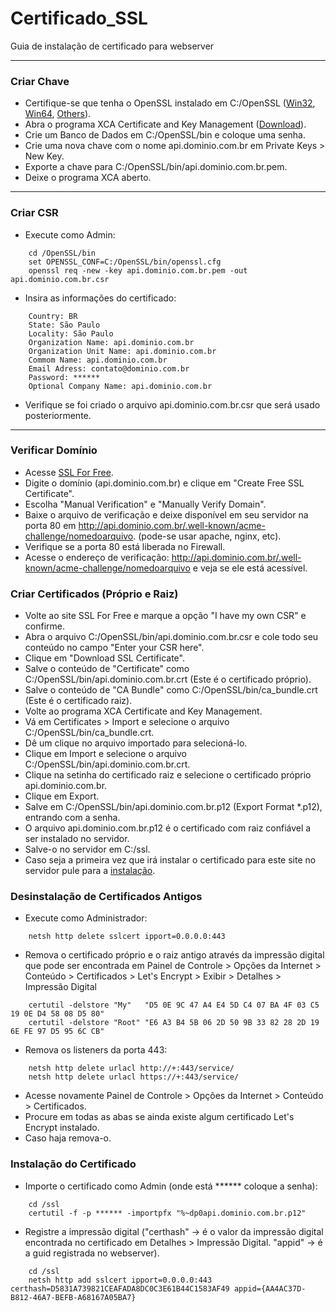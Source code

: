 # Certificado_SSL
Guia de instalação de certificado para webserver

---
### Criar Chave
* Certifique-se que tenha o OpenSSL instalado em C:/OpenSSL ([Win32](https://slproweb.com/download/Win32OpenSSL_Light-1_1_0g.exe), [Win64](https://slproweb.com/download/Win64OpenSSL_Light-1_1_0g.exe), [Others](https://slproweb.com/products/Win32OpenSSL.html)).
* Abra o programa XCA Certificate and Key Management ([Download](https://sourceforge.net/projects/xca/)).
* Crie um Banco de Dados em C:/OpenSSL/bin e coloque uma senha.
* Crie uma nova chave com o nome api.dominio.com.br em Private Keys > New Key.
* Exporte a chave para C:/OpenSSL/bin/api.dominio.com.br.pem.
* Deixe o programa XCA aberto.
---

### Criar CSR
* Execute como Admin:
```
    cd /OpenSSL/bin
    set OPENSSL_CONF=C:/OpenSSL/bin/openssl.cfg
    openssl req -new -key api.dominio.com.br.pem -out api.dominio.com.br.csr
```
* Insira as informações do certificado:
```
    Country: BR
    State: São Paulo
    Locality: São Paulo
    Organization Name: api.dominio.com.br
    Organization Unit Name: api.dominio.com.br
    Commom Name: api.dominio.com.br
    Email Adress: contato@dominio.com.br
    Password: ******
    Optional Company Name: api.dominio.com.br
```
* Verifique se foi criado o arquivo api.dominio.com.br.csr que será usado posteriormente.
---

### Verificar Domínio
* Acesse [SSL For Free](https://www.sslforfree.com/).
* Digite o domínio (api.dominio.com.br) e clique em "Create Free SSL Certificate".
* Escolha "Manual Verification" e "Manually Verify Domain".
* Baixe o arquivo de verificação e deixe disponível em seu servidor na porta 80 em http://api.dominio.com.br/.well-known/acme-challenge/nomedoarquivo.
(pode-se usar apache, nginx, etc).
* Verifique se a porta 80 está liberada no Firewall.
* Acesse o endereço de verificação: http://api.dominio.com.br/.well-known/acme-challenge/nomedoarquivo e veja se ele está acessível.

### Criar Certificados (Próprio e Raiz)
* Volte ao site SSL For Free e marque a opção "I have my own CSR" e confirme.
* Abra o arquivo C:/OpenSSL/bin/api.dominio.com.br.csr e cole todo seu conteúdo no campo "Enter your CSR here".
* Clique em "Download SSL Certificate".
* Salve o conteúdo de "Certificate" como C:/OpenSSL/bin/api.dominio.com.br.crt (Este é o certificado próprio).
* Salve o conteúdo de "CA Bundle"   como C:/OpenSSL/bin/ca_bundle.crt (Este é o certificado raiz).
* Volte ao programa XCA Certificate and Key Management.
* Vá em Certificates > Import e selecione o arquivo C:/OpenSSL/bin/ca_bundle.crt.
* Dê um clique no arquivo importado para selecioná-lo.
* Clique em Import e selecione o arquivo C:/OpenSSL/bin/api.dominio.com.br.crt.
* Clique na setinha do certificado raiz e selecione o certificado próprio api.dominio.com.br.
* Clique em Export.
* Salve em C:/OpenSSL/bin/api.dominio.com.br.p12 (Export Format \*.p12), entrando com a senha.
* O arquivo api.dominio.com.br.p12 é o certificado com raiz confiável a ser instalado no servidor.
* Salve-o no servidor em C:/ssl.
* Caso seja a primeira vez que irá instalar o certificado para este site no servidor pule para a [instalação](https://github.com/albanirneves/Certificado_SSL#instalação-do-certificado).

### Desinstalação de Certificados Antigos
* Execute como Administrador:
```
    netsh http delete sslcert ipport=0.0.0.0:443
```
* Remova o certificado próprio e o raiz antigo através da impressão digital que pode ser encontrada em Painel de Controle > Opções da Internet > Conteúdo > Certificados > Let's Encrypt > Exibir > Detalhes > Impressão Digital
```
    certutil -delstore "My"   "D5 0E 9C 47 A4 E4 5D C4 07 BA 4F 03 C5 19 0E D4 58 08 D5 80"
    certutil -delstore "Root" "E6 A3 B4 5B 06 2D 50 9B 33 82 28 2D 19 6E FE 97 D5 95 6C CB"
```
* Remova os listeners da porta 443:
```
    netsh http delete urlacl http://+:443/service/
    netsh http delete urlacl https://+:443/service/
```
* Acesse novamente Painel de Controle > Opções da Internet > Conteúdo > Certificados.
* Procure em todas as abas se ainda existe algum certificado Let's Encrypt instalado.
* Caso haja remova-o.

### Instalação do Certificado
* Importe o certificado como Admin (onde está ****** coloque a senha):
```
    cd /ssl
    certutil -f -p ****** -importpfx "%~dp0api.dominio.com.br.p12"
```
* Registre a impressão digital ("certhash" -> é o valor da impressão digital encontrada no certificado em Detalhes > Impressão Digital. "appid" -> é a guid registrada no webserver).
```
    cd /ssl
    netsh http add sslcert ipport=0.0.0.0:443 certhash=D5831A739821CEAFADA8DC0C3E61B44C1583AF49 appid={AA4AC37D-B812-46A7-BEFB-A68167A05BA7}
```

